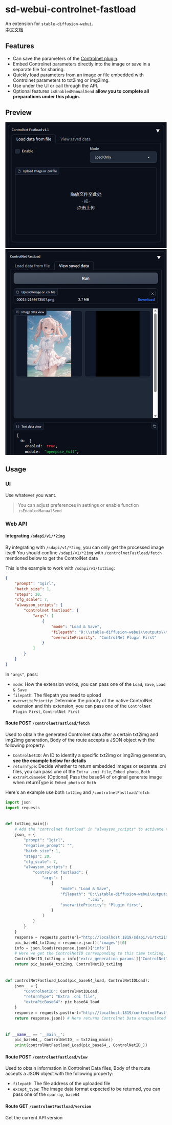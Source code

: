 # sd-webui-controlnet-fastload
An extension for `stable-diffusion-webui`.    
[中文文档](README_zh_CN.md)   

## Features
- Can save the parameters of the [Controlnet plugin](https://github.com/Mikubill/sd-webui-controlnet).
- Embed Controlnet parameters directly into the image or save in a separate file for sharing.
- Quickly load parameters from an image or file embedded with Controlnet parameters to txt2img or img2img.
- Use under the UI or call through the API.
- Optional features `isEnabledManualSend` **allow you to complete all preparations under this plugin.**

## Preview
![preview_1.png](preview_1.png)
![preview_2.png](preview_2.png)

## Usage
### UI
Use whatever you want.    
> You can adjust preferences in settings or enable function `isEnabledManualSend`

### Web API

#### Integrating `/sdapi/v1/*2img`

By integrating with `/sdapi/v1/*2img`, you can only get the processed image itself
You should confine `/sdapi/v1/*2img` with `/controlnetFastload/fetch` mentioned below to get the ControlNet data

This is the example to work with `/sdapi/v1/txt2img`:
```json
{
    "prompt": "1girl",
    "batch_size": 1,
    "steps": 20,
    "cfg_scale": 7,
    "alwayson_scripts": {
        "controlnet fastload": {
            "args": [
                {
                    "mode": "Load & Save",
                    "filepath": "D:\\stable-diffusion-webui\\outputs\\txt2img-images\\2023-08-07\\00006-1269320983.cni",
                    "overwritePriority": "ControlNet Plugin First"
                }
            ]
        }
    }
}
```

In `"args"`, pass:
- `mode`: How the extension works, you can pass one of the `Load`, `Save`, `Load & Save`
- `filepath`: The filepath you need to upload
- `overwritePriority`: Determine the priority of the native ControlNet extension and this extension, you can pass one of the `ControlNet Plugin First`, `ControlNet First`

#### Route POST `/controlnetFastload/fetch`

Used to obtain the generated Controlnet data after a certain txt2img and img2img generation, Body of the route accepts a JSON object with the following property:
- `ControlNetID`: An ID to identify a specific txt2img or img2img generation, **see the example below for details**
- `returnType`: Decide whether to return embedded images or separate .cni files, you can pass one of the `Extra .cni file`, `Embed photo`, `Both`
- `extraPicBase64`: [Optional] Pass the base64 of original generate image when returnType is `Embed photo` or `Both`

Here's an example use both `txt2img` and `/controlnetFastload/fetch`
```python
import json
import requests


def txt2img_main():
    # Add the "controlnet fastload" in "alwayson_scripts" to activate the extension.
    json_ = {
        "prompt": "1girl",
        "negative_prompt": "",
        "batch_size": 1,
        "steps": 20,
        "cfg_scale": 7,
        "alwayson_scripts": {
            "controlnet fastload": {
                "args": [
                    {
                        "mode": "Load & Save",
                        "filepath": "D:\\stable-diffusion-webui\outputs\\txt2img-images\\2023-08-07\\00006-1269320983"
                                    ".cni",
                        "overwritePriority": "Plugin first",
                    }
                ]
            }
        }
    }
    response = requests.post(url="http://localhost:1819/sdapi/v1/txt2img", json=json_) # replace with your url
    pic_base64_txt2img = response.json()['images'][0]
    info = json.loads(response.json()['info'])
    # Here we get the ControlNetID corresponding to this time txt2ing, prepare for the next step to extract Controlnet Data
    ControlNetID_txt2img = info['extra_generation_params']['ControlNetID']
    return pic_base64_txt2img, ControlNetID_txt2img


def controlNetFastload_Load(pic_base64_load, ControlNetIDLoad):
    json__ = {
        "ControlNetID": ControlNetIDLoad,
        "returnType": "Extra .cni file",
        "extraPicBase64": pic_base64_load
    }
    response = requests.post(url="http://localhost:1819/controlnetFastload/fetch", json=json__) # replace with your url
    return response.json() # Here returns Controlnet Data encapsulated in Base64


if __name__ == '__main__':
    pic_base64_, ControlNetID_ = txt2img_main()
    print(controlNetFastload_Load(pic_base64_, ControlNetID_))
```

#### Route POST `/controlnetFastload/view`

Used to obtain information in Controlnet Data files, Body of the route accepts a JSON object with the following property:
- `filepath`: The file address of the uploaded file
- `except_type`: The image data format expected to be returned, you can pass one of the `nparray`, `base64`

#### Route GET `/controlnetFastload/version`

Get the current API version